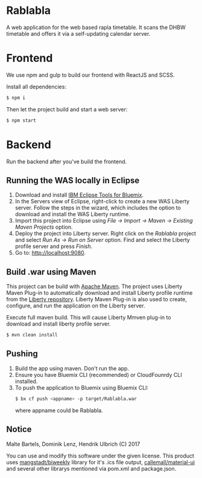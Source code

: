 Rablabla
==============

A web application for the web based rapla timetable. It scans the DHBW timetable and offers it via a self-updating calendar server.

# Frontend

We use npm and gulp to build our frontend with ReactJS and SCSS.

Install all dependencies: 
```bash
$ npm i
```
Then let the project build and start a web server:
```bash
$ npm start
```
# Backend

Run the backend after you've build the frontend.

## Running the WAS locally in Eclipse

1. Download and install [IBM Eclipse Tools for Bluemix](https://developer.ibm.com/wasdev/downloads/#asset/tools-IBM_Eclipse_Tools_for_Bluemix).
2. In the Servers view of Eclipse, right-click to create a new WAS Liberty server. Follow the steps in the wizard, which includes the option to download and install the WAS Liberty runtime.
3. Import this project into Eclipse using *File -> Import -> Maven -> Existing Maven Projects* option.
4. Deploy the project into Liberty server. Right click on the *Rablabla* project and select *Run As -> Run on Server* option. Find and select the Liberty profile server and press *Finish*.
5. Go to: [http://localhost:9080](http://localhost:9080).

## Build .war using Maven

This project can be build with [Apache Maven](http://maven.apache.org/). The project uses Liberty Maven Plug-in to automatically download and install Liberty profile runtime from the [Liberty repository](https://developer.ibm.com/wasdev/downloads/). Liberty Maven Plug-in is also used to create, configure, and run the application on the Liberty server.

Execute full maven build. This will cause Liberty Mmven plug-in to download and install liberty profile server.
```bash
$ mvn clean install
```

## Pushing

1. Build the app using maven. Don't run the app.
2. Ensure you have Bluemix CLI (recommended) or CloudFounrdy CLI installed.
3. To push the application to Bluemix using Bluemix CLI:
   ```bash
   $ bx cf push <appname> -p target/Rablabla.war
   ```
   where appname could be Rablabla.

## Notice

Malte Bartels, Dominik Lenz, Hendrik Ulbrich (C) 2017

You can use and modify this software under the given license. This product uses [mangstadt/biweekly](https://github.com/mangstadt/biweekly) library for it's .ics file output, [callemall/material-ui](https://github.com/callemall/material-ui) and several other librarys mentioned via pom.xml and package.json.
